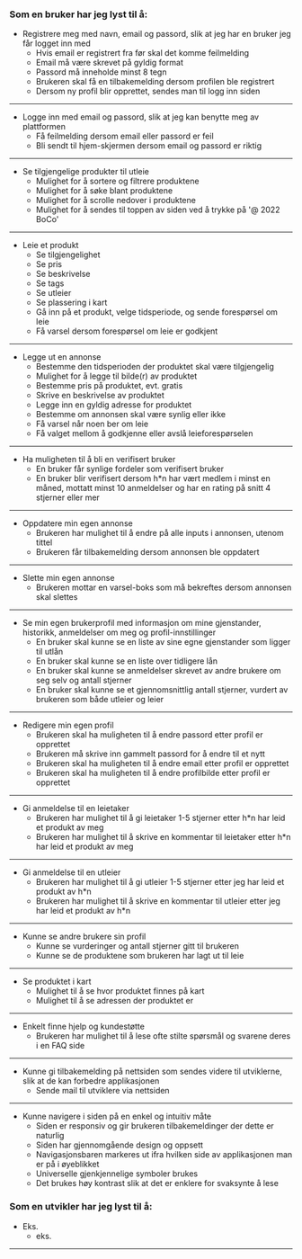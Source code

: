 ### Som en bruker har jeg lyst til å:

- Registrere meg med navn, email og passord, slik at jeg har en bruker jeg får logget inn med
  - Hvis email er registrert fra før skal det komme feilmelding 
  - Email må være skrevet på gyldig format
  - Passord må inneholde minst 8 tegn
  - Brukeren skal få en tilbakemelding dersom profilen ble registrert
  - Dersom ny profil blir opprettet, sendes man til logg inn siden
___

- Logge inn med email og passord, slik at jeg kan benytte meg av plattformen
  - Få feilmelding dersom email eller passord er feil
  - Bli sendt til hjem-skjermen dersom email og passord er riktig
---
- Se tilgjengelige produkter til utleie
  - Mulighet for å sortere og filtrere produktene
  - Mulighet for å søke blant produktene
  - Mulighet for å scrolle nedover i produktene
  - Mulighet for å sendes til toppen av siden ved å trykke på '@ 2022 BoCo'
---
- Leie et produkt
  - Se tilgjengelighet
  - Se pris
  - Se beskrivelse
  - Se tags
  - Se utleier
  - Se plassering i kart
  - Gå inn på et produkt, velge tidsperiode, og sende forespørsel om leie
  - Få varsel dersom forespørsel om leie er godkjent
___
- Legge ut en annonse
  - Bestemme den tidsperioden der produktet skal være tilgjengelig
  - Mulighet for å legge til bilde(r) av produktet 
  - Bestemme pris på produktet, evt. gratis
  - Skrive en beskrivelse av produktet
  - Legge inn en gyldig adresse for produktet
  - Bestemme om annonsen skal være synlig eller ikke
  - Få varsel når noen ber om leie
  - Få valget mellom å godkjenne eller avslå leieforespørselen 
___
- Ha muligheten til å bli en verifisert bruker
  - En bruker får synlige fordeler som verifisert bruker
  - En bruker blir verifisert dersom h*n har vært medlem i minst en måned, mottatt minst 10 anmeldelser og har en rating på snitt 4 stjerner eller mer
---
- Oppdatere min egen annonse
  - Brukeren har mulighet til å endre på alle inputs i annonsen, utenom tittel
  - Brukeren får tilbakemelding dersom annonsen ble oppdatert
___
- Slette min egen annonse
  - Brukeren mottar en varsel-boks som må bekreftes dersom annonsen skal slettes
---
- Se min egen brukerprofil med informasjon om mine gjenstander, historikk, anmeldelser om meg og profil-innstillinger
  - En bruker skal kunne se en liste av sine egne gjenstander som ligger til utlån
  - En bruker skal kunne se en liste over tidligere lån
  - En bruker skal kunne se anmeldelser skrevet av andre brukere om seg selv og antall stjerner
  - En bruker skal kunne se et gjennomsnittlig antall stjerner, vurdert av brukeren som både utleier og leier
___
- Redigere min egen profil
  - Brukeren skal ha muligheten til å endre passord etter profil er opprettet
  - Brukeren må skrive inn gammelt passord for å endre til et nytt
  - Brukeren skal ha muligheten til å endre email etter profil er opprettet
  - Brukeren skal ha muligheten til å endre profilbilde etter profil er opprettet
___
- Gi anmeldelse til en leietaker
  - Brukeren har mulighet til å gi leietaker 1-5 stjerner etter h*n har leid et produkt av meg
  - Brukeren har mulighet til å skrive en kommentar til leietaker etter h*n har leid et produkt av meg
___
- Gi anmeldelse til en utleier
  - Brukeren har mulighet til å gi utleier 1-5 stjerner etter jeg har leid et produkt av h*n
  - Brukeren har mulighet til å skrive en kommentar til utleier etter jeg har leid et produkt av h*n
---
- Kunne se andre brukere sin profil
  - Kunne se vurderinger og antall stjerner gitt til brukeren
  - Kunne se de produktene som brukeren har lagt ut til leie
---
- Se produktet i kart
  - Mulighet til å se hvor produktet finnes på kart
  - Mulighet til å se adressen der produktet er
---
- Enkelt finne hjelp og kundestøtte
  - Brukeren har mulighet til å lese ofte stilte spørsmål og svarene deres i en FAQ side
___
- Kunne gi tilbakemelding på nettsiden som sendes videre til utviklerne, slik at de kan forbedre applikasjonen
  - Sende mail til utviklere via nettsiden
---
- Kunne navigere i siden på en enkel og intuitiv måte
  - Siden er responsiv og gir brukeren tilbakemeldinger der dette er naturlig
  - Siden har gjennomgående design og oppsett
  - Navigasjonsbaren markeres ut ifra hvilken side av applikasjonen man er på i øyeblikket
  - Universelle gjenkjennelige symboler brukes
  - Det brukes høy kontrast slik at det er enklere for svaksynte å lese

### Som en utvikler har jeg lyst til å:

- Eks.
  - eks.
___
